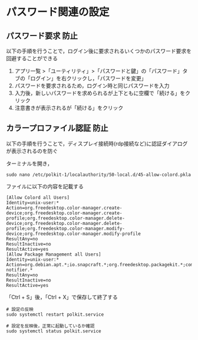 # パスワード関連の設定

## パスワード要求 防止
以下の手順を行うことで，ログイン後に要求されるいくつかのパスワード要求を回避することができる<br>
1. アプリ一覧 >「ユーティリティ」>「パスワードと鍵」の「パスワード」タブの「ログイン」を右クリックし，「パスワードを変更」<br>
2. パスワードを要求されるため，ログイン時と同じパスワードを入力<br>
3. 入力後，新しいパスワードを求められるが上下ともに空欄で「続ける」をクリック<br>
4. 注意書きが表示されるが「続ける」をクリック<br>

## カラープロファイル認証 防止
以下の手順を行うことで，ディスプレイ接続時(rdp接続など)に認証ダイアログが表示されるのを防ぐ<br>

ターミナルを開き，
```
sudo nano /etc/polkit-1/localauthority/50-local.d/45-allow-colord.pkla
```
ファイルに以下の内容を記載する<br>
```
[Allow Colord all Users]
Identity=unix-user:*
Action=org.freedesktop.color-manager.create-device;org.freedesktop.color-manager.create-profile;org.freedesktop.color-manager.delete-device;org.freedesktop.color-manager.delete-profile;org.freedesktop.color-manager.modify-device;org.freedesktop.color-manager.modify-profile
ResultAny=no
ResultInactive=no
ResultActive=yes
[Allow Package Management all Users]
Identity=unix-user:*
Action=org.debian.apt.*;io.snapcraft.*;org.freedesktop.packagekit.*;com.ubuntu.update-notifier.*
ResultAny=no
ResultInactive=no
ResultActive=yes
```
「Ctrl + S」後，「Ctrl + X」で保存して終了する<br>

```
# 設定の反映
sudo systemctl restart polkit.service
```

```
# 設定を反映後，正常に起動しているか確認
sudo systemctl status polkit.service
```
